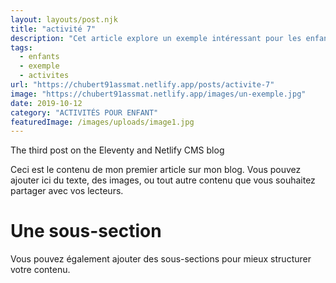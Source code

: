 ```yaml
---
layout: layouts/post.njk
title: "activité 7"
description: "Cet article explore un exemple intéressant pour les enfants."
tags: 
  - enfants
  - exemple
  - activites
url: "https://chubert91assmat.netlify.app/posts/activite-7"
image: "https://chubert91assmat.netlify.app/images/un-exemple.jpg"
date: 2019-10-12
category: "ACTIVITÉS POUR ENFANT"
featuredImage: /images/uploads/image1.jpg
---
```


The third post on the Eleventy and Netlify CMS blog


Ceci est le contenu de mon premier article sur mon blog. Vous pouvez ajouter ici du texte, des images, ou tout autre contenu que vous souhaitez partager avec vos lecteurs.

# Une sous-section

Vous pouvez également ajouter des sous-sections pour mieux structurer votre contenu.
